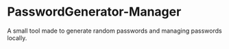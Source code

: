# PasswordGenerator-Manager
A small tool made to generate random passwords and managing passwords locally.
